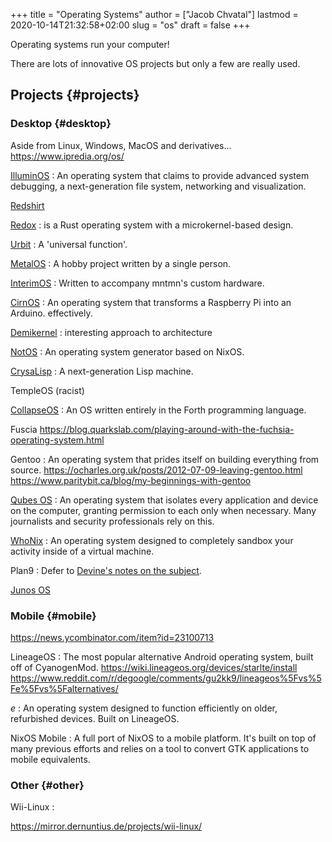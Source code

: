 +++
title = "Operating Systems"
author = ["Jacob Chvatal"]
lastmod = 2020-10-14T21:32:58+02:00
slug = "os"
draft = false
+++

Operating systems run your computer!

There are lots of innovative OS projects but only a few are really used.


## Projects {#projects}


### Desktop {#desktop}

Aside from Linux, Windows, MacOS and derivatives...
<https://www.ipredia.org/os/>

[IlluminOS](https://illuminos.org)
: An operating system that claims to provide advanced system debugging, a next-generation file system, networking and visualization.

[Redshirt](https://github.com/tomaka/redshirt)

[Redox](https://gitlab.redox-os.org/redox-os/redox)
: is a Rust operating system with a microkernel-based design.

[Urbit](https://github.com/urbit/urbit)
: A 'universal function'.

[MetalOS](https://github.com/toddsharpe/MetalOS)
: A hobby project written by a single person.

[InterimOS](https://github.com/mntmn/interim)
: Written to accompany mntmn's custom hardware.

[CirnOS](https://github.com/mchlmmc/CirnOS)
: An operating system that transforms a Raspberry Pi into an Arduino. effectively.

[Demikernel](https://github.com/demikernel/demikernel)
: interesting approach to architecture

[NotOS](https://github.com/cleverca22/not-os)
: An operating system generator based on NixOS.

[CrysaLisp](https://github.com/vygr/ChrysaLisp)
: A next-generation Lisp machine.

TempleOS (racist)

[CollapseOS](https://collapseos.org/)
: An OS written entirely in the Forth programming language.

Fuscia <https://blog.quarkslab.com/playing-around-with-the-fuchsia-operating-system.html>

Gentoo
: An operating system that prides itself on building everything from source.
    <https://ocharles.org.uk/posts/2012-07-09-leaving-gentoo.html>
    <https://www.paritybit.ca/blog/my-beginnings-with-gentoo>

[Qubes OS](https://www.qubes-os.org/intro/)
: An operating system that isolates every application and device on the computer, granting permission to each only when necessary. Many journalists and security professionals rely on this.

[WhoNix](https://www.whonix.org/)
: An operating system designed to completely sandbox your activity inside of a virtual machine.

Plan9
: Defer to [Devine's notes on the subject](https://wiki.xxiivv.com/site/plan9.html).

[Junos OS](https://en.m.wikipedia.org/wiki/Junos%5FOS)


### Mobile {#mobile}

<https://news.ycombinator.com/item?id=23100713>

LineageOS
: The most popular alternative Android operating system, built off of CyanogenMod.
    <https://wiki.lineageos.org/devices/starlte/install>
    <https://www.reddit.com/r/degoogle/comments/gu2kk9/lineageos%5Fvs%5Fe%5Fvs%5Falternatives/>

_e_
: An operating system designed to function efficiently on older, refurbished devices. Built on LineageOS.

NixOS Mobile
: A full port of NixOS to a mobile platform. It's built on top of many previous efforts and relies on a tool to convert GTK applications to mobile equivalents.


### Other {#other}

Wii-Linux
:

<https://mirror.dernuntius.de/projects/wii-linux/>
